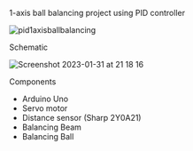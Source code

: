 1-axis ball balancing project using PID controller

![pid1axisballbalancing](https://user-images.githubusercontent.com/75691419/215871192-b9245c52-4b9d-4301-9030-3ae6aedde78f.gif)

Schematic

![Screenshot 2023-01-31 at 21 18 16](https://user-images.githubusercontent.com/75691419/215873805-8c111513-056d-488e-8a72-009d0a442102.png)

Components
- Arduino Uno
- Servo motor
- Distance sensor (Sharp 2Y0A21)
- Balancing Beam
- Balancing Ball
